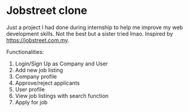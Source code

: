 # Jobstreet clone
Just a project I had done during internship to help me improve my web development skills. Not the best but a sister tried lmao.
Inspired by https://jobstreet.com.my.

Functionalities:

1. Login/Sign Up as Company and User
2. Add new job listing
3. Company profile
4. Approve/reject applicants
5. User profile
6. View job listings with search function
7. Apply for job 
